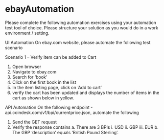 # ebayAutomation
Please complete the following automation exercises using your automation test tool of choice. 
Please structure your solution as you would do in a work environment / setting. 

UI Automation
On ebay.com website, please automate the following test scenario

Scenario 1 – Verify item can be added to Cart
1.	Open browser
2.	Navigate to ebay.com
3.	Search for ‘book’
4.	Click on the first book in the list
5.	In the item listing page, click on ‘Add to cart’
6.	verify the cart has been updated and displays the number of items in the cart as shown below in yellow.



API Automation
On the following endpoint - api.coindesk.com/v1/bpi/currentprice.json, automate the following
1.	Send the GET request
2.	Verify the response contains
a.	There are 3 BPIs
i.	USD
ii.	GBP
iii.	EUR
b.	The GBP ‘description’ equals ‘British Pound Sterling’.
 


